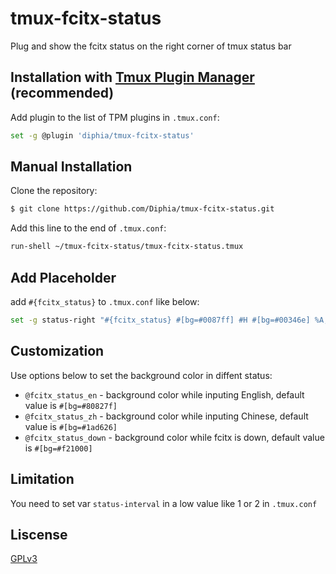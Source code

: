# tmux-fcitx-status
Plug and show the fcitx status on the right corner of tmux status bar

## Installation with [Tmux Plugin Manager](https://github.com/tmux-plugins/tpm) (recommended)

Add plugin to the list of TPM plugins in `.tmux.conf`:
```bash
set -g @plugin 'diphia/tmux-fcitx-status'
```

## Manual Installation

Clone the repository:
```bash
$ git clone https://github.com/Diphia/tmux-fcitx-status.git
```
Add this line to the end of `.tmux.conf`:
```bash
run-shell ~/tmux-fcitx-status/tmux-fcitx-status.tmux
```

## Add Placeholder

add `#{fcitx_status}` to `.tmux.conf` like below:
```bash
set -g status-right "#{fcitx_status} #[bg=#0087ff] #H #[bg=#00346e] %A, %B %e %I:%M %p "
```

## Customization

Use options below to set the background color in diffent status:

- `@fcitx_status_en` - background color while inputing English, default value is `#[bg=#80827f]`
- `@fcitx_status_zh` - background color while inputing Chinese, default value is `#[bg=#1ad626]`
- `@fcitx_status_down` - background color while fcitx is down, default value is `#[bg=#f21000]`

## Limitation

You need to set var `status-interval` in a low value like 1 or 2 in `.tmux.conf`

## Liscense

[GPLv3](LICENSE)
